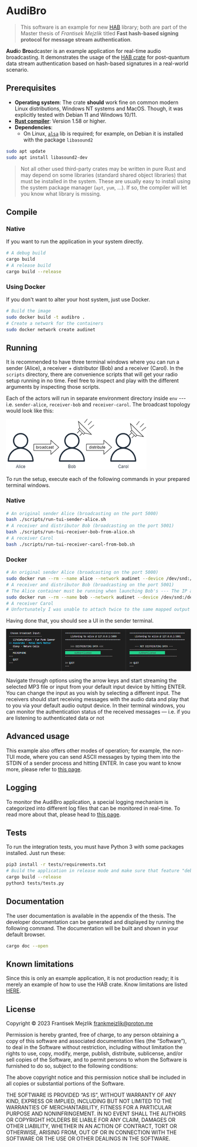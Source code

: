 # AudiBro

> This software is an example for new [HAB](https://gitlab.mff.cuni.cz/mejzlikf/hab) library; both are part of the Master thesis of *Frantisek Mejzlik* titled **Fast hash-based signing protocol for message stream authentication**.

**Audi**o **Bro**adcaster is an example application for real-time audio broadcasting. It demonstrates the usage of the [HAB crate](https://gitlab.mff.cuni.cz/mejzlikf/hab) for post-quantum data stream authentication based on hash-based signatures in a real-world scenario.

## **Prerequisites**

* **Operating system**: The crate **should** work fine on common modern Linux distributions, Windows NT systems and MacOS. Though, it was explicitly tested with Debian 11 and Windows 10/11.
* [**Rust compiler**](https://www.rust-lang.org/learn/get-started): Version 1.58 or higher.
* **Dependencies**:
  * On Linux, [`alsa`](https://wiki.debian.org/ALSA) lib is required; for example, on Debian it is installed with the package `libasound2`

```sh
sudo apt update
sudo apt install libasound2-dev
 ```

> Not all other used third-party crates may be written in pure Rust and may depend on some libraries (standard shared object libraries) that must be installed in the system. These are usually easy to install using the system package manager (`apt`, `yum`, ...). If so, the compiler will let you know what library is missing.

## **Compile**

### Native

If you want to run the application in your system directly.

```sh
# A debug build
cargo build
# A release build
cargo build --release
```

### Using Docker

If you don't want to alter your host system, just use Docker.

```sh
# Build the image
sudo docker build -t audibro .
# Create a network for the containers
sudo docker network create audinet
```

## **Running**

 It is recommended to have three terminal windows where you can run a sender (Alice), a receiver + distributor (Bob) and a receiver (Carol). In the `scripts` directory, there are convenience scripts that will get your radio setup running in no time. Feel free to inspect and play with the different arguments by inspecting those scripts.

Each of the actors will run in separate environment directory inside `env` --- i.e. `sender-alice`, `receiver-bob` and `receiver-carol`. The broadcast topology would look like this:

![Demo sender/distributor/receiver topology](docs/img/audibro-seup.png)

To run the setup, execute each of the following commands in your prepared terminal windows.

### Native

```sh
# An original sender Alice (broadcasting on the port 5000)
bash ./scripts/run-tui-sender-alice.sh
# A receiver and distributor Bob (broadcasting on the port 5001)
bash ./scripts/run-tui-receiver-bob-from-alice.sh
# A receiver Carol
bash ./scripts/run-tui-receiver-carol-from-bob.sh
```

### Docker

```sh
# An original sender Alice (broadcasting on the port 5000)
sudo docker run --rm --name alice --network audinet --device /dev/snd:/dev/snd -p5000:5000 -it audibro bash ./scripts/run-tui-sender-alice.sh
# A receiver and distributor Bob (broadcasting on the port 5001)
# The Alice container must be running when launching Bob's --- The IP address of the container must be known
sudo docker run --rm --name bob --network audinet --device /dev/snd:/dev/snd -p5001:5001 -it audibro bash ./scripts/run-tui-receiver-bob-from-alice-docker.sh `sudo docker inspect --format='{{range .NetworkSettings.Networks}}{{.IPAddress}}{{end}}' alice`
# A receiver Carol
# Unfortunately I was unable to attach twice to the same mapped output device from two different containers
```

Having done that, you should see a UI in the sender terminal.

![AudiBro TUI](docs/img/audibro-tui-playing.png)

Navigate through options using the arrow keys and start streaming the selected MP3 file or input from your default input device by hitting ENTER. You can change the input as you wish by selecting a different input. The receivers should start receiving messages with the audio data and play that to you via your default audio output device. In their terminal windows, you can monitor the authentication status of the received messages — i.e. if you are listening to authenticated data or not

## **Advanced usage**

This example also offers other modes of operation; for example, the non-TUI mode, where you can send ASCII messages by typing them into the STDIN of a sender process and hitting ENTER. In case you want to know more, please refer to [this page](docs/ADVANCED.md).

## **Logging**

To monitor the AudiBro application, a special logging mechanism is categorized into different log files that can be monitored in real-time. To read more about that, please head to [this page](docs/LOGGING.md).

## **Tests**

To run the integration tests, you must have Python 3 with some packages installed. Just run these:

```sh
pip3 install -r tests/requirements.txt
# Build the application in release mode and make sure that feature "debug" is on in the `Cargo.toml` file
cargo build --release
python3 tests/tests.py
```

## **Documentation**

The user documentation is available in the appendix of the thesis. The developer documentation can be generated and displayed by running the following command. The documentation will be built and shown in your default browser.

```sh
cargo doc --open
```

## **Known limitations**

Since this is only an example application, it is not production ready; it is merely an example of how to use the HAB crate. Know limitations are listed [HERE](docs/LIMITATIONS.md).

## **License**

Copyright © 2023 Frantisek Mejzlik <frankmejzlik@proton.me>

Permission is hereby granted, free of charge, to any person obtaining a copy of this software and associated documentation files (the “Software”), to deal in the Software without restriction, including without limitation the rights to use, copy, modify, merge, publish, distribute, sublicense, and/or sell copies of the Software, and to permit persons to whom the Software is furnished to do so, subject to the following conditions:

The above copyright notice and this permission notice shall be included in all copies or substantial portions of the Software.

THE SOFTWARE IS PROVIDED “AS IS”, WITHOUT WARRANTY OF ANY KIND, EXPRESS OR IMPLIED, INCLUDING BUT NOT LIMITED TO THE WARRANTIES OF MERCHANTABILITY, FITNESS FOR A PARTICULAR PURPOSE AND NONINFRINGEMENT. IN NO EVENT SHALL THE AUTHORS OR COPYRIGHT HOLDERS BE LIABLE FOR ANY CLAIM, DAMAGES OR OTHER LIABILITY, WHETHER IN AN ACTION OF CONTRACT, TORT OR OTHERWISE, ARISING FROM, OUT OF OR IN CONNECTION WITH THE SOFTWARE OR THE USE OR OTHER DEALINGS IN THE SOFTWARE.
